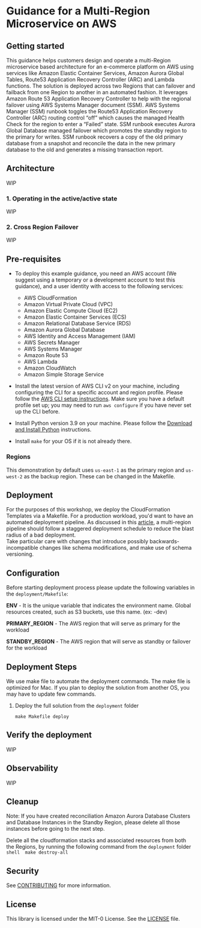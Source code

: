# Guidance for a Multi-Region Microservice on AWS

## Getting started

This guidance helps customers design and operate a multi-Region microservice based architecture for an e-commerce platform on AWS using services like Amazon Elastic Container Services, Amazon Aurora Global Tables, Route53 Application Recovery Controller (ARC) and Lambda functions. The solution is deployed across two Regions that can failover and failback from one Region to another in an automated fashion. It leverages Amazon Route 53 Application Recovery Controller to help with the regional failover using AWS Systems Manager document (SSM). AWS Systems Manager (SSM) runbook  toggles the Route53 Application Recovery Controller (ARC) routing control “off” which causes the managed Health Check for the region to enter a “Failed” state. SSM runbook executes Aurora Global Database managed failover which promotes the standby region to the primary for writes. SSM runbook recovers a copy of the old primary database from a snapshot and reconcile the data in the new primary database to the old and generates a missing transaction report. 

## Architecture
WIP

### 1. Operating in the active/active state
WIP

### 2. Cross Region Failover 
WIP


## Pre-requisites

* To deploy this example guidance, you need an AWS account (We suggest using a temporary or a development account to 
  test this guidance), and a user identity with access to the following services:

    * AWS CloudFormation
    * Amazon Virtual Private Cloud (VPC)
    * Amazon Elastic Compute Cloud (EC2)
    * Amazon Elastic Container Services (ECS)
    * Amazon Relational Database Service (RDS)
    * Amazon Aurora Global Database 
    * AWS Identity and Access Management (IAM)
    * AWS Secrets Manager
    * AWS Systems Manager
    * Amazon Route 53
    * AWS Lambda
    * Amazon CloudWatch
    * Amazon Simple Storage Service
* Install the latest version of AWS CLI v2 on your machine, including configuring the CLI for a specific account and region
profile.  Please follow the [AWS CLI setup instructions](https://github.com/aws/aws-cli).  Make sure you have a 
default profile set up; you may need to run `aws configure` if you have never set up the CLI before. 

* Install Python version 3.9 on your machine. Please follow the [Download and Install Python](https://www.python.org/downloads/) instructions.

* Install `make` for your OS if it is not already there.

### Regions

This demonstration by default uses `us-east-1` as the primary region and `us-west-2` as the backup region. These can be changed in the Makefile.

## Deployment

For the purposes of this workshop, we deploy the CloudFormation Templates via a Makefile. For a production workload, you'd want to have an automated deployment pipeline.  As discussed in this 
[article](https://aws.amazon.com/builders-library/automating-safe-hands-off-deployments/?did=ba_card&trk=ba_card), a multi-region pipeline should follow a staggered deployment schedule to reduce the blast radius of a bad deployment.  
Take particular care with changes that introduce possibly backwards-incompatible changes like schema modifications, and make use of schema versioning.


## Configuration
Before starting deployment process please update the following variables in the `deployment/Makefile`:

**ENV** - It is the unique variable that indicates the environment name. Global resources created, such as S3 buckets, use this name. (ex: -dev)

**PRIMARY_REGION** - The AWS region that will serve as primary for the workload

**STANDBY_REGION** - The AWS region that will serve as standby or failover for the workload

## Deployment Steps

We use make file to automate the deployment commands. The make file is optimized for Mac. If you plan to deploy the solution from another OS, you may have to update few commands.

1. Deploy the full solution from the `deployment` folder
    ```shell
    make Makefile deploy
    ```

## Verify the deployment
WIP

## Observability
WIP

## Cleanup

Note: If you have created reconciliation Amazon Aurora Database Clusters and Database Instances in the Standby Region, please delete all those instances before going to the next step.

Delete all the cloudformation stacks and associated resources from both the Regions, by running the following command from the `deployment` folder
    ```shell 
    make destroy-all
    ```


## Security
See [CONTRIBUTING](CONTRIBUTING.md) for more information.

## License
This library is licensed under the MIT-0 License. See the [LICENSE](LICENSE) file.